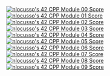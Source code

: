 [![nlocusso's 42 CPP Module 00 Score](https://badge42.vercel.app/api/v2/cli2vy3vp021309kxo1tonesa/project/3002139)](https://github.com/JaeSeoKim/badge42)  
[![nlocusso's 42 CPP Module 01 Score](https://badge42.vercel.app/api/v2/cli2vy3vp021309kxo1tonesa/project/3002911)](https://github.com/JaeSeoKim/badge42)  
[![nlocusso's 42 CPP Module 02 Score](https://badge42.vercel.app/api/v2/cli2vy3vp021309kxo1tonesa/project/3003670)](https://github.com/JaeSeoKim/badge42)  
[![nlocusso's 42 CPP Module 03 Score](https://badge42.vercel.app/api/v2/cli2vy3vp021309kxo1tonesa/project/3004658)](https://github.com/JaeSeoKim/badge42)  
[![nlocusso's 42 CPP Module 04 Score](https://badge42.vercel.app/api/v2/cli2vy3vp021309kxo1tonesa/project/3023096)](https://github.com/JaeSeoKim/badge42)  
[![nlocusso's 42 CPP Module 05 Score](https://badge42.vercel.app/api/v2/cli2vy3vp021309kxo1tonesa/project/3048642)](https://github.com/JaeSeoKim/badge42)  
[![nlocusso's 42 CPP Module 06 Score](https://badge42.vercel.app/api/v2/cli2vy3vp021309kxo1tonesa/project/3055535)](https://github.com/JaeSeoKim/badge42)  
[![nlocusso's 42 CPP Module 07 Score](https://badge42.vercel.app/api/v2/cli2vy3vp021309kxo1tonesa/project/3057739)](https://github.com/JaeSeoKim/badge42)  
[![nlocusso's 42 CPP Module 08 Score](https://badge42.vercel.app/api/v2/cli2vy3vp021309kxo1tonesa/project/3058916)](https://github.com/JaeSeoKim/badge42)  
[![nlocusso's 42 CPP Module 09 Score](https://badge42.vercel.app/api/v2/cli2vy3vp021309kxo1tonesa/project/3062792)](https://github.com/JaeSeoKim/badge42)
